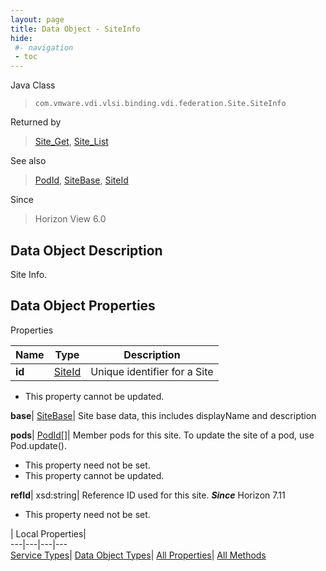 ```yaml
---
layout: page
title: Data Object - SiteInfo
hide:
 #- navigation
 - toc
---
```






Java Class  
> `com.vmware.vdi.vlsi.binding.vdi.federation.Site.SiteInfo`

Returned by  
> [Site_Get](vdi.federation.Site.md#get), [Site_List](vdi.federation.Site.md#list)

See also  
> [PodId](vdi.entity.PodId.md), [SiteBase](vdi.federation.Site.SiteBase.md), [SiteId](vdi.entity.SiteId.md)

Since  
> Horizon View 6.0


## Data Object Description 

Site Info. 

## Data Object Properties

Properties

Name |  Type |  Description   
---|---|---  
**id**| [SiteId](vdi.entity.SiteId.md)|  Unique identifier for a Site   


 * This property cannot be updated.

  
**base**| [SiteBase](vdi.federation.Site.SiteBase.md)|  Site base data, this includes displayName and description   
  
**pods**| [PodId[]](vdi.entity.PodId.md)|  Member pods for this site. To update the site of a pod, use Pod.update().   


 * This property need not be set.
 * This property cannot be updated.

  
**refId**|  xsd:string|  Reference ID used for this site.  **_Since_** Horizon 7.11  


 * This property need not be set.

  
  
  
 | Local Properties|   
---|---|---|---  
[Service Types](index-mo_types.md)| [Data Object Types](index-do_types.md)| [All Properties](index-properties.md)| [All Methods](index-methods.md)  
  
  
